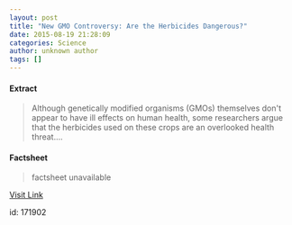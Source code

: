 ```yaml
---
layout: post
title: "New GMO Controversy: Are the Herbicides Dangerous?"
date: 2015-08-19 21:28:09
categories: Science
author: unknown author
tags: []
---
```



#### Extract
>Although genetically modified organisms (GMOs) themselves don't appear to have ill effects on human health, some researchers argue that the herbicides used on these crops are an overlooked health threat....

#### Factsheet
>factsheet unavailable

[Visit Link](http://www.livescience.com/51917-gmo-herbicides-health.html)

id:  171902


